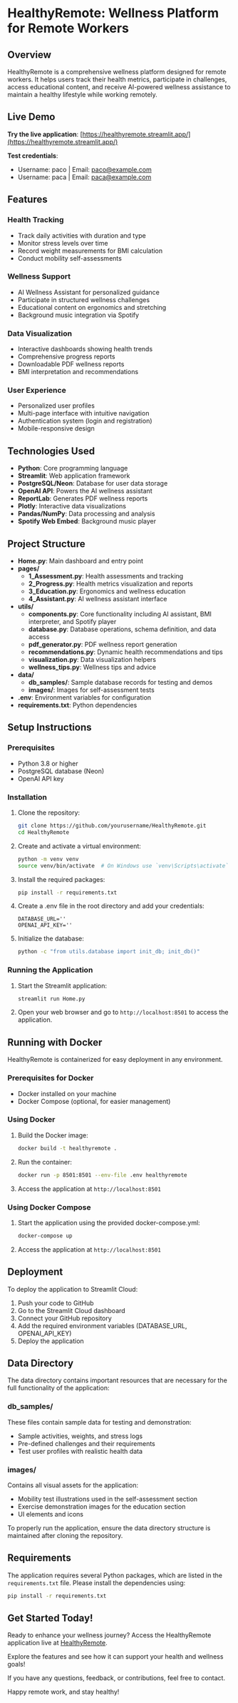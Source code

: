 # HealthyRemote: Wellness Platform for Remote Workers

## Overview
HealthyRemote is a comprehensive wellness platform designed for remote workers. It helps users track their health metrics, participate in challenges, access educational content, and receive AI-powered wellness assistance to maintain a healthy lifestyle while working remotely.

## Live Demo
**Try the live application**: [https://healthyremote.streamlit.app/](https://healthyremote.streamlit.app/)

**Test credentials**:
- Username: paco | Email: paco@example.com
- Username: paca | Email: paca@example.com

## Features

### Health Tracking
- Track daily activities with duration and type
- Monitor stress levels over time
- Record weight measurements for BMI calculation
- Conduct mobility self-assessments

### Wellness Support
- AI Wellness Assistant for personalized guidance
- Participate in structured wellness challenges
- Educational content on ergonomics and stretching
- Background music integration via Spotify

### Data Visualization
- Interactive dashboards showing health trends
- Comprehensive progress reports
- Downloadable PDF wellness reports
- BMI interpretation and recommendations

### User Experience
- Personalized user profiles
- Multi-page interface with intuitive navigation
- Authentication system (login and registration)
- Mobile-responsive design

## Technologies Used
- **Python**: Core programming language
- **Streamlit**: Web application framework
- **PostgreSQL/Neon**: Database for user data storage
- **OpenAI API**: Powers the AI wellness assistant
- **ReportLab**: Generates PDF wellness reports
- **Plotly**: Interactive data visualizations
- **Pandas/NumPy**: Data processing and analysis
- **Spotify Web Embed**: Background music player

## Project Structure
- **Home.py**: Main dashboard and entry point
- **pages/**
  - **1_Assessment.py**: Health assessments and tracking
  - **2_Progress.py**: Health metrics visualization and reports
  - **3_Education.py**: Ergonomics and wellness education
  - **4_Assistant.py**: AI wellness assistant interface
- **utils/**
  - **components.py**: Core functionality including AI assistant, BMI interpreter, and Spotify player
  - **database.py**: Database operations, schema definition, and data access
  - **pdf_generator.py**: PDF wellness report generation
  - **recommendations.py**: Dynamic health recommendations and tips
  - **visualization.py**: Data visualization helpers
  - **wellness_tips.py**: Wellness tips and advice
- **data/**
  - **db_samples/**: Sample database records for testing and demos
  - **images/**: Images for self-assessment tests
- **.env**: Environment variables for configuration
- **requirements.txt**: Python dependencies

## Setup Instructions

### Prerequisites
- Python 3.8 or higher
- PostgreSQL database (Neon)
- OpenAI API key

### Installation
1. Clone the repository:
   ```sh
   git clone https://github.com/yourusername/HealthyRemote.git
   cd HealthyRemote
   ```

2. Create and activate a virtual environment:
   ```sh
   python -m venv venv
   source venv/bin/activate  # On Windows use `venv\Scripts\activate`
   ```

3. Install the required packages:
   ```sh
   pip install -r requirements.txt
   ```

4. Create a .env file in the root directory and add your credentials:
   ```properties
   DATABASE_URL=''
   OPENAI_API_KEY=''
   ```

5. Initialize the database:
   ```sh
   python -c "from utils.database import init_db; init_db()"
   ```

### Running the Application
1. Start the Streamlit application:
   ```sh
   streamlit run Home.py
   ```

2. Open your web browser and go to `http://localhost:8501` to access the application.

## Running with Docker
HealthyRemote is containerized for easy deployment in any environment.

### Prerequisites for Docker
- Docker installed on your machine
- Docker Compose (optional, for easier management)

### Using Docker
1. Build the Docker image:
   ```sh
   docker build -t healthyremote .
   ```

2. Run the container:
   ```sh
   docker run -p 8501:8501 --env-file .env healthyremote
   ```

3. Access the application at `http://localhost:8501`

### Using Docker Compose
1. Start the application using the provided docker-compose.yml:
   ```sh
   docker-compose up
   ```

2. Access the application at `http://localhost:8501`

## Deployment
To deploy the application to Streamlit Cloud:
1. Push your code to GitHub
2. Go to the Streamlit Cloud dashboard
3. Connect your GitHub repository
4. Add the required environment variables (DATABASE_URL, OPENAI_API_KEY)
5. Deploy the application

## Data Directory
The data directory contains important resources that are necessary for the full functionality of the application:

### db_samples/
These files contain sample data for testing and demonstration:
- Sample activities, weights, and stress logs
- Pre-defined challenges and their requirements
- Test user profiles with realistic health data

### images/
Contains all visual assets for the application:
- Mobility test illustrations used in the self-assessment section
- Exercise demonstration images for the education section
- UI elements and icons

To properly run the application, ensure the data directory structure is maintained after cloning the repository.

## Requirements
The application requires several Python packages, which are listed in the `requirements.txt` file. Please install the dependencies using:

```sh
pip install -r requirements.txt
```

## Get Started Today!
Ready to enhance your wellness journey? Access the HealthyRemote application live at [HealthyRemote](https://healthyremote.streamlit.app/). 

Explore the features and see how it can support your health and wellness goals!

If you have any questions, feedback, or contributions, feel free to contact.

Happy remote work, and stay healthy!
